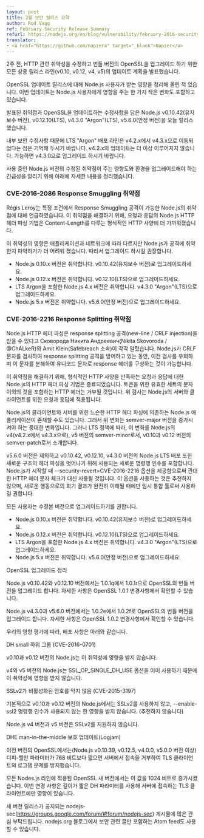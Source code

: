 ```yaml
---
layout: post
title: 2월 보안 릴리스 요약
author: Rod Vagg
ref: February Security Release Summary
refurl: https://nodejs.org/en/blog/vulnerability/february-2016-security-releases/
translator:
- <a href="https://github.com/napiera" target="_blank">Napier</a>
---
```


<!--
Two weeks ago we announced the planned release of updates to all active release lines, v0.10, v0.12, v4 and v5, to fix HTTP related vulnerabilities and to upgrade the bundled versions of OpenSSL.
-->
2주 전, HTTP 관련 취약성을 수정하고 번들 버전의 OpenSSL을 업그레이드 하기 위한 모든 상용 릴리스 라인(v0.10, v0.12, v4, v5)의 업데이트 계획을 발표했습니다.


<!--
Upon release of the OpenSSL updates we posted an impact assessment for Node.js users. We noted that the updates contained only one minor change that impacted Node.js users.
-->
OpenSSL 업데이트 릴리스에 대해 Node.js 사용자가 받는 영향을 정리해 올린 적 있습니다. 이번 업데이트는 Node.js 사용자에게 영향을 주는 한 가지 작은 변화도 포함하고 있습니다.


<!--
Today we have released Node.js v0.10.42 (Maintenance), v0.12.10 (LTS), v4.3.0 "Argon" (LTS) and v5.6.0 (Stable) with fixes for the announced vulnerabilities and updates to OpenSSL.
-->
발표된 취약점과 OpenSSL을 업데이트하는 수정사항을 담은 Node.js v0.10.42(유지보수 버전), v0.12.10(LTS), v4.3.0 "Argon"(LTS), v5.6.0(안정 버전)을 오늘 릴리스 했습니다.


<!--
Please note that our LTS "Argon" release line has moved from v4.2.x to v4.3.x due to the security fixes enclosed. There will be no further updates to v4.2.x. Users are advised to upgrade to v4.3.0 as soon as possible.
-->
내부 보안 수정사항 때문에 LTS "Argon" 배포 라인은 v4.2.x에서 v4.3.x으로 이동되었다는 점은 기억해 두시기 바랍니다. v4.2.x의 업데이트는 더 이상 이루어지지 않습니다. 가능하면 v4.3.0으로 업그레이드 하시기 바랍니다.


<!--
For the purpose of understanding the impact that the fixed vulnerabilities have on your Node.js deployment and the urgency of the upgrades for your circumstances we are providing details below.
-->
사용 중인 Node.js 버전의 수정된 취약점이 주는 영향도와 환경을 업그레이드해야 하는 긴급성을 알리기 위해 아래에 자세한 내용을 정리했습니다.


<!--
### CVE-2016-2086 Request Smuggling Vulnerability
-->
### CVE-2016-2086 Response Smuggling 취약점


<!--
Régis Leroy reported defects in Node.js that can make request smuggling attacks possible under certain circumstances. To fix these defects, HTTP header parsing in Node.js, for both requests and responses, is moving closer to the formal HTTP specification in its handling of Content-Length.
-->
Régis Leroy는 특정 조건에서 Response Smuggling 공격이 가능한 Node.js의 취약점에 대해 언급하였습니다. 이 취약점을 해결하기 위해, 요청과 응답의 Node.js HTTP 헤더 파싱 기법은 Content-Length를 다루는 형식적인 HTTP 사양에 더 가까워졌습니다.


<!--
While the impact of this vulnerability is application and network dependent, it is likely to be difficult to assess whether a Node.js deployment is vulnerable to attack. We therefore recommend that all users upgrade.
-->
이 취약성의 영향은 애플리케이션과 네트워크에 따라 다르지만 Node.js가 공격에 취약한지 파악하기가 더 어려워 졌습니다. 따라서 업그레이드 하시길 권장합니다.



<!--
* Versions 0.10.x of Node.js are vulnerable, please upgrade to v0.10.42 (Maintenance).
* Versions 0.12.x of Node.js are vulnerable, please upgrade to v0.12.10 (LTS).
* Versions 4.x, including LTS Argon, of Node.js are vulnerable, please upgrade to v4.3.0 "Argon" (LTS).
* Versions 5.x of Node.js are vulnerable, please upgrade to v5.6.0 (Stable).
-->
* Node.js 0.10.x 버전은 취약합니다. v0.10.42(유지보수 버전)로 업그레이드하세요.
* Node.js 0.12.x 버전은 취약합니다. v0.12.10(LTS)으로 업그레이드하세요.
* LTS Argon을 포함한 Node.js 4.x 버전은 취약합니다. v4.3.0 "Argon"(LTS)으로 업그레이드하세요.
* Node.js 5.x 버전은 취약합니다. v5.6.0(안정 버전)으로 업그레이드하세요.


<!--
### CVE-2016-2216 Response Splitting Vulnerability
-->
### CVE-2016-2216 Response Splitting 취약점


<!--
Сковорода Никита Андреевич (Nikita Skovoroda / @ChALkeR) and Amit Klein (of Safebreach) separately reported ways in which HTTP header parsing in Node.js can be used to perform response splitting attacks (new-line / CRLF injection). While Node.js has been protecting against response splitting attacks by checking for CRLF characters, it is possible to compose response headers using Unicode characters that decompose to these characters, bypassing the checks previously in place.
-->
Node.js HTTP 헤더 파싱은 response splitting 공격(new-line / CRLF injection)을 받을 수 있다고 Сковорода Никита Андреевич(Nikita Skovoroda / @ChALkeR)와 Amit Klein(Safebreach 소속)이 각각 알렸습니다. Node.js가 CRLF 문자를 검사하여 response splitting 공격을 방어하고 있는 동안, 이전 검사를 우회하며 이 문자를 분해하여 유니코드 문자로 response 헤더를 구성하는 것이 가능합니다.
 

<!--
To fix this defect, HTTP header parsing in Node.js, for both requests and responses, is moving closer to the formal HTTP specification. HTTP headers containing characters outside of the valid set for tokens will be rejected. This check is performed for both requests and responses, for Node.js HTTP servers and clients.
-->
이 취약점을 해결하기 위해, 형식적인 HTTP 사양을 만족하는 요청과 응답에 대한 Node.js의 HTTP 헤더 파싱 기법은 종료되었습니다. 토큰을 위한 유효한 세트의 문자 이외의 것을 포함하는 HTTP 헤더는 거부될 것입니다. 위 검사는 Node.js의 서버와 클라이언트를 위한 요청과 응답에 적용됩니다. 


<!--
It is possible that there exist Node.js applications that rely on the lax behaviour of HTTP header parsing for Node.js clients and/or servers. This change is therefore a breaking change that would normally be reserved for a semver-major version increment. However, as per our LTS policy, we are introducing this change as a semver-minor in Node.js v4 (hence the move from v4.2.x to v4.3.x) and v5 and semver-patch in v0.10 and v0.12.
-->
Node.js의 클라이언트와 서버를 위한 느슨한 HTTP 헤더 파싱에 의존하는 Node.js 애플리케이션이 존재할 수도 있습니다. 그래서 위 변화는 semver-major 버전을 증가시켜야 하는 중대한 변화입니다. 그러나 LTS 정책에 따라, 이 변화를 Node.js의 v4(v4.2.x에서 v4.3.x으로), v5 버전의 semver-minor로서, v0.10과 v0.12 버전의 semver-patch로서 소개합니다.


<!--
Node.js LTS releases, v0.10.42, v0.12.10 and v4.3.0 (but not v5.6.0) also include a new command-line argument that can be used to turn off this new strict header parsing. By supplying --security-revert=CVE-2016-2216 when starting Node.js, the previous lenient HTTP header character checks will be used instead. Use of this option is not recommended and should only be used as a temporary migration tool where the implications of reverting the new behavior are fully understood.
-->
v5.6.0 버전은 제외하고 v0.10.42, v0.12.10, v4.3.0 버전의 Node.js LTS 배포 또한 새로운 구조의 헤더 파싱을 벗어나기 위해 사용되는 새로운 명령행 인수를 포함합니다. Node.js가 시작할 때 --security-revert=CVE-2016-2216 옵션을 제공함으로써 관대한 HTTP 헤더 문자 체크가 대신 사용될 것입니다. 이 옵션을 사용하는 것은 추천하지 않으며, 새로운 행동으로의 회기 결과가 완전히 이해될 때에만 임시 통합 툴로써 사용하길 권합니다.


<!--
We recommend that all users upgrade to receive this fix.
-->
모든 사용자는 수정본 버전으로 업그레이드하기를 권합니다.


<!--
* Versions 0.10.x of Node.js are vulnerable, please upgrade to v0.10.42 (Maintenance).
* Versions 0.12.x of Node.js are vulnerable, please upgrade to v0.12.10 (LTS).
* Versions 4.x, including LTS Argon, of Node.js are vulnerable, please upgrade to v4.3.0 "Argon" (LTS).
* Versions 5.x of Node.js are vulnerable, please upgrade to v5.6.0 (Stable).
-->
* Node.js 0.10.x 버전은 취약합니다. v0.10.42(유지보수 버전)로 업그레이드하세요.
* Node.js 0.12.x 버전은 취약합니다. v0.12.10(LTS)으로 업그레이드하세요.
* LTS Argon을 포함한 Node.js 4.x 버전은 취약합니다. v4.3.0 "Argon"(LTS)으로 업그레이드하세요.
* Node.js 5.x 버전은 취약합니다. v5.6.0(안정 버전)으로 업그레이드하세요.


<!--
OpenSSL upgrade summary
-->
OpenSSL 업그레이드 정리


<!--
Node.js v0.10.42 and v0.12.10 upgrades the bundled version of OpenSSL from 1.0.1q to 1.0.1r. Full details can be found in the OpenSSL 1.0.1 changelog.
-->
Node.js v0.10.42와 v0.12.10 버전에서는 1.0.1q에서 1.0.1r으로 OpenSSL의 번들 버전을 업그레이드 합니다. 자세한 사항은 OpenSSL 1.0.1 변경사항에서 확인할 수 있습니다.


<!--
Node.js v4.3.0 and v5.6.0 upgrades the bundled version of OpenSSL from 1.0.2e to 1.0.2f. Full details can be found in the OpenSSL 1.0.2 changelog.
-->
Node.js v4.3.0과 v5.6.0 버전에서는 1.0.2e에서 1.0.2f로 OpenSSL의 번들 버전을 업그레이드 합니다. 자세한 사항은 OpenSSL 1.0.2 변경사항에서 확인할 수 있습니다.


<!--
As per our impact assessment, the following applies to these releases:
-->
우리의 영향 평가에 따라, 배포 사항은 아래와 같습니다.


<!--
DH small subgroups (CVE-2016-0701)
-->
DH small 하위 그룹 (CVE-2016-0701)


<!--
Node.js v0.10 and v0.12 are not affected by this defect.
-->
v0.10과 v0.12 버전의 Node.js는 이 취약성에 영향을 받지 않습니다.


<!--
Node.js v4 and v5 use the SSL_OP_SINGLE_DH_USE option already and are therefore not affected by this defect.
-->
v4와 v5 버전의 Node.js는 SSL_OP_SINGLE_DH_USE 옵션을 이미 사용하기 때문에 이 취약성에 영향을 받지 않습니다.


<!--
SSLv2 doesn't block disabled ciphers (CVE-2015-3197)
-->
SSLv2가 비활성화된 암호를 막지 않음 (CVE-2015-3197)


<!--
Node.js v0.10 and v0.12 disable SSLv2 by default and are not affected unless the --enable-ssl2 command line argument is being used (not recommended).
-->
기본적으로 v0.10과 v0.12 버전의 Node.js에서는 SSLv2를 사용하지 않고, --enable-ssl2 명령행 인수가 사용되지 않는 한 영향을 받지 않습니다. (추전하지 않습니다)


<!--
Node.js v4 and v5 do not support SSLv2.
-->
Node.js v4 버전과 v5 버전은 SSLv2를 지원하지 않습니다.


<!--
An update on DHE man-in-the-middle protection (Logjam)
-->
DHE man-in-the-middle 보호 업데이트(Logjam)


<!--
Previous releases of OpenSSL (since Node.js v0.10.39, v0.12.5, v4.0.0 and v5.0.0) mitigated against Logjam for TLS clients by rejecting connections from servers where Diffie-Hellman parameters were shorter than 768-bits.
-->
이전 버전의 OpenSSL에서는(Node.js v0.10.39, v0.12.5, v4.0.0, v5.0.0 버전 이상) 디피-헬만 파라미터가 768 비트보다 짧으면 서버에서 접속을 거부하여 TLS 클라이언트의 로그잼 문제를 방지했습니다.


<!--
The new OpenSSL release, for all Node.js lines, increases this to 1024-bits. The change only impacts TLS clients connecting to servers with weak DH parameter lengths.
-->
모든 Nodes.js 라인에 적용된 OpenSSL 새 버전에서는 이 값을 1024 비트로 증가시켰습니다. 이번 변경 사항은 길이가 짧은 DH 파라미터를 사용해 서버에 접속하는 TLS 클라이언트에만 영향이 있습니다.


<!--
Please tune in to nodejs-sec (https://groups.google.com/forum/#!forum/nodejs-sec) to receive security announcements. An Atom feed is also available for security-only posts to the nodejs.org blog.
-->
새 버전 릴리스가 공지되는 nodejs-sec(https://groups.google.com/forum/#!forum/nodejs-sec) 게시물에 많은 관심 부탁드립니다. nodejs.org 블로그에서 보안 관련 글만 포함하는 Atom feed도 사용할 수 있습니다.
